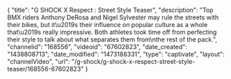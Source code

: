 {
    "title": "G SHOCK X Respect : Street Style Teaser",
    "description": "Top BMX riders Anthony DeRosa and Nigel Sylvester may rule the streets with their bikes, but it\u2019s their influence on popular culture as a whole that\u2019s really impressive. Both athletes took time off from perfecting their style to talk about what separates them from\nthe rest of the pack.",
    "channelid": "168556",
    "videoid": "67602823",
    "date_created": "1438808713",
    "date_modified": "1473188331",
    "type": "captivate",
    "layout": "channelVideo",
    "url": "\/g-shock\/g-shock-x-respect-street-style-teaser\/168556-67602823"
}